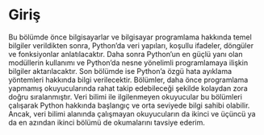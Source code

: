 # Giriş

Bu bölümde önce bilgisayarlar ve bilgisayar programlama hakkında temel bilgiler verildikten sonra, Python’da veri yapıları, koşullu ifadeler, döngüler ve fonksiyonlar anlatılacaktır. Daha sonra Python’un en güçlü yanı olan modüllerin kullanımı ve Python’da nesne yönelimli programlamaya ilişkin bilgiler aktarılacaktır. Son bölümde ise Python’a özgü hata ayıklama yöntemleri hakkında bilgi verilecektir. Bölümler, daha önce programlama yapmamış okuyucularında rahat takip edebileceği şekilde kolaydan zora doğru sıralanmıştır. Veri bilimi ile ilgilenmeyen okuyucular bu bölümleri çalışarak Python hakkında başlangıç ve orta seviyede bilgi sahibi olabilir. Ancak, veri bilimi alanında çalışmayan okuyucuların da ikinci ve üçüncü ya da en azından ikinci bölümü de okumalarını tavsiye ederim. 